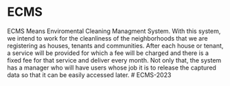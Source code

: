# ECMS
ECMS Means Enviromental Cleaning Managment System. With this system, we intend to work for the cleanliness of the neighborhoods that we are registering as houses, tenants and communities. After each house or tenant, a service will be provided for which a fee will be charged and there is a fixed fee for that service and deliver every month. Not only that, the system has a manager who will have users whose job it is to release the captured data so that it can be easily accessed later. 
#   E C M S - 2 0 2 3  
 
